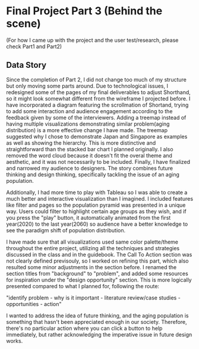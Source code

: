 # Final Project Part 3 (Behind the scene)

(For how I came up with the project and the user test/research, please check Part1 and Part2)

## Data Story

Since the completion of Part 2, I did not change too much of my structure but only moving some parts around. Due to technological issues, I redesigned some of the pages of my final deliverables to adjust Shorthand, so it might look somewhat different from the wireframe I projected before. I have incorporated a diagram featuring the scrollmation of Shortand, trying to add some interaction and audience engagement according to the feedback given by some of the interviewers. Adding a treemap instead of having multiple visualizations demonstrating similar problem(aging distribution) is a more effective change I have made. The treemap suggested why I chose to demonstrate Japan and Singapore as examples as well as showing the hierarchy. This is more distinctive and straightforward than the stacked bar chart I planned originally. I also removed the word cloud because it doesn't fit the overal theme and aesthetic, and it was not necessarily to be included. Finally, I have finalized and narrowed my audience to designers. The story combines future thinking and design thinking, specifically tackling the issue of an aging population. 

Additionally, I had more time to play with Tableau so I was able to create a much better and interactive visualization than I imagined. I included features like filter and pages so the population pyramid was presented in a unique way. Users could filter to highlight certain age groups as they wish, and if you press the "play" button, it automatically animated from the first year(2020) to the last year(2060) so audience have a better knowledge to see the paradigm shift of population distribution. 

I have made sure that all visualizations used same color palette/theme throughout the entire project, utilizing all the techniques and strategies discussed in the class and in the guidebook. The Call To Action section was not clearly defined previsouly, so I worked on refining this part, which also resulted some minor adjustments in the section before. I renamed the section titles from "background" to "problem", and added some resources for inspiration under the "design opportunity" section. This is more logically presented compared to what I planned for, following the route: 

"identify problem - why is it important - literature review/case studies - opportunities - action"

I wanted to address the idea of future thinking, and the aging population is something that hasn't been appreciated enough in our society. Therefore, there's no particular action where you can click a button to help immediately, but rather acknowledging the imperative issue in future design works. 
